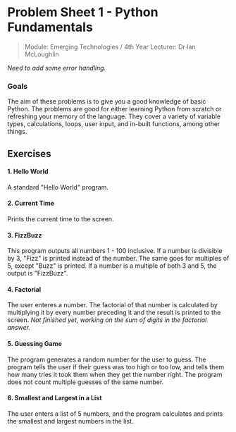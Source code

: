 # Problem Sheet 1 - Python Fundamentals

> Module: Emerging Technologies / 4th Year
> Lecturer: Dr Ian McLoughlin

*Need to add some error handling.*

### Goals

The aim of these problems is to give you a good knowledge of basic Python. The problems are good for either learning Python from scratch or refreshing your memory of the language. They cover a variety of variable types, calculations, loops, user input, and in-built functions, among other things.

## Exercises

#### 1. Hello World
A standard "Hello World" program.

#### 2. Current Time
Prints the current time to the screen.

#### 3. FizzBuzz
This program outputs all numbers 1 - 100 inclusive. If a number is divisible by 3, "Fizz" is printed instead of the number. The same goes for multiples of 5, except "Buzz" is printed. If a number is a multiple of both 3 and 5, the output is "FizzBuzz".

#### 4. Factorial
The user enteres a number. The factorial of that number is calculated by multiplying it by every number preceding it and the result is printed to the screen. *Not finished yet, working on the sum of digits in the factorial answer.*

#### 5. Guessing Game
The program generates a random number for the user to guess. The program tells the user if their guess was too high or too low, and tells them how many tries it took them when they get the number right. The program does not count multiple guesses of the same number.

#### 6. Smallest and Largest in a List
The user enters a list of 5 numbers, and the program calculates and prints the smallest and largest numbers in the list.